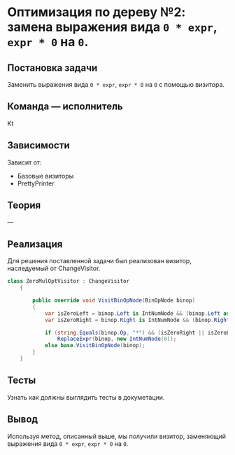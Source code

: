 # Оптимизация по дереву №2: замена выражения вида `0 * expr`, `expr * 0` на `0`.

## Постановка задачи
Заменить выражения вида `0 * expr`, `expr * 0` на `0` с помощью визитора.

## Команда — исполнитель
Kt

## Зависимости
Зависит от:
- Базовые визиторы
- PrettyPrinter

## Теория
&mdash;

## Реализация
Для решения поставленной задачи был реализован визитор, наследуемый от ChangeVisitor.

```csharp
class ZeroMulOptVisitor : ChangeVisitor
    {

        public override void VisitBinOpNode(BinOpNode binop)
        {
            var isZeroLeft = binop.Left is IntNumNode && (binop.Left as IntNumNode).Num == 0;
            var isZeroRight = binop.Right is IntNumNode && (binop.Right as IntNumNode).Num == 0;

            if (string.Equals(binop.Op, "*") && (isZeroRight || isZeroLeft))
                ReplaceExpr(binop, new IntNumNode(0));
            else base.VisitBinOpNode(binop);
        }
    }
```

## Тесты
Узнать как должны выглядить тесты в докуметации.

## Вывод
Используя метод, описанный выше, мы получили визитор, заменяющий выражения вида `0 * expr`, `expr * 0` на `0`.
